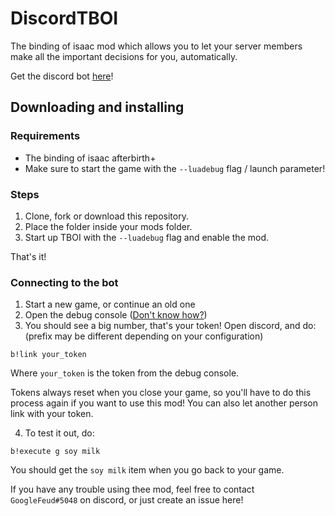 # DiscordTBOI

The binding of isaac mod which allows you to let your server members make all the important decisions for you, automatically.

Get the discord bot [here](https://github.com/DiscordTBOI/bot)!

## Downloading and installing

### Requirements

- The binding of isaac afterbirth+
- Make sure to start the game with the `--luadebug` flag / launch parameter!

### Steps

1. Clone, fork or download this repository.
2. Place the folder inside your mods folder.
3. Start up TBOI with the `--luadebug` flag and enable the mod.

That's it!

### Connecting to the bot

1. Start a new game, or continue an old one
2. Open the debug console ([Don't know how?](https://bindingofisaacrebirth.gamepedia.com/Debug_Console))
3. You should see a big number, that's your token! Open discord, and do: (prefix may be different depending on your configuration)
```
b!link your_token
```
Where `your_token` is the token from the debug console.

Tokens always reset when you close your game, so you'll have to do this process again if you want to use this mod! You can also let another person link with your token.

4. To test it out, do:
```
b!execute g soy milk
```
You should get the `soy milk` item when you go back to your game.

If you have any trouble using thee mod, feel free to contact` GoogleFeud#5048` on discord, or just create an issue here!

